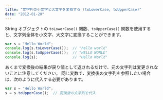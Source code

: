 ```yaml
---
title: "文字列の小文字と大文字を変換する (toLowerCase, toUpperCase)"
date: "2012-01-20"
---
```


String オブジェクトの `toLowerCase()` 関数、`toUpperCase()` 関数を使用すると、文字列全体を小文字、大文字に変換することができます。

~~~ javascript
var s = "Hello World";
console.log(s.toLowerCase());  // "hello world"
console.log(s.toUpperCase());  // "HELLO WORLD"
console.log(s);                // "Hello World"
~~~

あくまで変換後の結果が戻り値として返されるだけで、元の文字列は変更されないことに注意してください。
同じ変数で、変換後の文字列を参照したい場合は、次のように代入する必要があります。

~~~ javascript
var s = "Hello World";
s = s.toUpperCase();  // 変換後の文字列を代入
~~~

